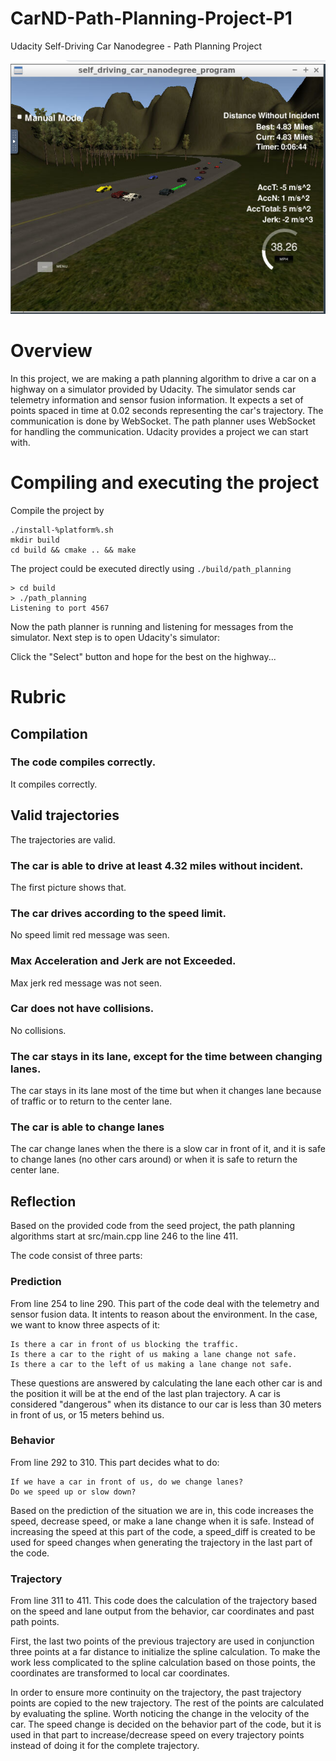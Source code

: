# CarND-Path-Planning-Project-P1
Udacity Self-Driving Car Nanodegree - Path Planning Project

![Driving](./images/itworks.PNG)

# Overview

In this project, we are making a path planning algorithm to drive a car on a highway on a simulator provided by Udacity. The simulator sends car telemetry information and sensor fusion information. It expects a set of points spaced in time at 0.02 seconds representing the car's trajectory. The communication is done by WebSocket. The path planner uses WebSocket for handling the communication. Udacity provides a project we can start with.

# Compiling and executing the project

Compile the project by

```
./install-%platform%.sh
mkdir build
cd build && cmake .. && make
```

The project could be executed directly using `./build/path_planning`

```
> cd build
> ./path_planning
Listening to port 4567
```

Now the path planner is running and listening for messages from the simulator. Next step is to open Udacity's simulator:


Click the "Select" button and hope for the best on the highway...

# Rubric

## Compilation

### The code compiles correctly.
It compiles correctly.

## Valid trajectories
The trajectories are valid.

### The car is able to drive at least 4.32 miles without incident.
The first picture shows that.

### The car drives according to the speed limit.
No speed limit red message was seen.

### Max Acceleration and Jerk are not Exceeded.
Max jerk red message was not seen.

### Car does not have collisions.
No collisions.

### The car stays in its lane, except for the time between changing lanes.
The car stays in its lane most of the time but when it changes lane because of traffic or to return to the center lane.

### The car is able to change lanes
The car change lanes when the there is a slow car in front of it, and it is safe to change lanes (no other cars around) or when it is safe to return the center lane.

## Reflection

Based on the provided code from the seed project, the path planning algorithms start at src/main.cpp line 246 to the line 411.

The code consist of three parts:

### Prediction
From line 254 to line 290. This part of the code deal with the telemetry and sensor fusion data. It intents to reason about the environment. In the case, we want to know three aspects of it:
```
Is there a car in front of us blocking the traffic.
Is there a car to the right of us making a lane change not safe.
Is there a car to the left of us making a lane change not safe.
```
These questions are answered by calculating the lane each other car is and the position it will be at the end of the last plan trajectory. A car is considered "dangerous" when its distance to our car is less than 30 meters in front of us, or 15 meters behind us.

### Behavior
From line 292 to 310. This part decides what to do:
```
If we have a car in front of us, do we change lanes?
Do we speed up or slow down?
```
Based on the prediction of the situation we are in, this code increases the speed, decrease speed, or make a lane change when it is safe. Instead of increasing the speed at this part of the code, a speed_diff is created to be used for speed changes when generating the trajectory in the last part of the code.

### Trajectory
From line 311 to 411. This code does the calculation of the trajectory based on the speed and lane output from the behavior, car coordinates and past path points.

First, the last two points of the previous trajectory are used in conjunction three points at a far distance to initialize the spline calculation. To make the work less complicated to the spline calculation based on those points, the coordinates are transformed to local car coordinates.

In order to ensure more continuity on the trajectory, the past trajectory points are copied to the new trajectory. The rest of the points are calculated by evaluating the spline. Worth noticing the change in the velocity of the car. The speed change is decided on the behavior part of the code, but it is used in that part to increase/decrease speed on every trajectory points instead of doing it for the complete trajectory.

